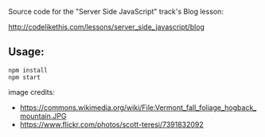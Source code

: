 
Source code for the "Server Side JavaScript" track's Blog lesson:

http://codelikethis.com/lessons/server_side_javascript/blog

## Usage:

```
npm install
npm start
```



image credits:
* https://commons.wikimedia.org/wiki/File:Vermont_fall_foliage_hogback_mountain.JPG
* https://www.flickr.com/photos/scott-teresi/7391832092
